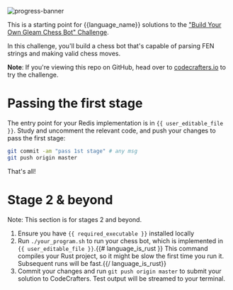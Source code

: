 ![progress-banner](https://codecrafters.io/landing/images/default_progress_banners/gleam-chess-bot.png)

This is a starting point for {{language_name}} solutions to the
["Build Your Own Gleam Chess Bot" Challenge](https://codecrafters.io/challenges/gleam-chess-bot).

In this challenge, you'll build a chess bot that's capable of parsing FEN
strings and making valid chess moves.

**Note**: If you're viewing this repo on GitHub, head over to
[codecrafters.io](https://codecrafters.io) to try the challenge.

# Passing the first stage

The entry point for your Redis implementation is in `{{ user_editable_file }}`.
Study and uncomment the relevant code, and push your changes to pass the first
stage:

```sh
git commit -am "pass 1st stage" # any msg
git push origin master
```

That's all!

# Stage 2 & beyond

Note: This section is for stages 2 and beyond.

1. Ensure you have `{{ required_executable }}` installed locally
1. Run `./your_program.sh` to run your chess bot, which is implemented in
   `{{ user_editable_file }}`.{{# language_is_rust }} This command compiles your
   Rust project, so it might be slow the first time you run it. Subsequent runs
   will be fast.{{/ language_is_rust}}
1. Commit your changes and run `git push origin master` to submit your solution
   to CodeCrafters. Test output will be streamed to your terminal.
